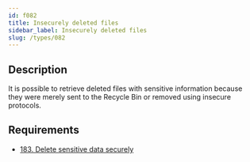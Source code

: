 ```yaml
---
id: f082
title: Insecurely deleted files
sidebar_label: Insecurely deleted files
slug: /types/082
---
```


## Description

It is possible to retrieve deleted files
with sensitive information
because they were merely sent to the Recycle Bin
or removed using insecure protocols.

## Requirements

- [183. Delete sensitive data securely](/criteria/data/183)
